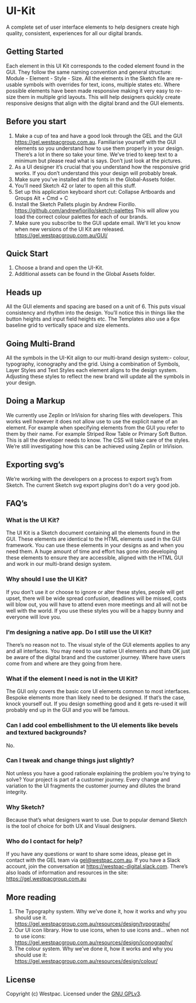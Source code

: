 # UI-Kit
A complete set of user interface elements to help designers create high quality, consistent, experiences for all our digital brands.

## Getting Started
Each element in this UI Kit corresponds to the coded element found in the GUI. They follow the same naming convention and general structure: Module - Element - Style - Size. All the elements in the Sketch file are re-usable symbols with overrides for text, icons, multiple states etc. Where possible elements have been made responsive making it very easy to re-size them in multiple grid layouts. This will help designers quickly create responsive designs that align with the digital brand and the GUI elements.

## Before you start
1. Make a cup of tea and have a good look through the GEL and the GUI https://gel.westpacgroup.com.au. Familiarise yourself with the GUI elements so you understand how to use them properly in your design. There’s a lot in there so take your time. We’ve tried to keep text to a minimum but please read what is says. Don’t just look at the pictures.
2. As a UI designer it’s crucial that you understand how the responsive grid works. If you don’t understand this your design will probably break.
3. Make sure you’ve installed all the fonts in the Global-Assets folder.
4. You’ll need Sketch 42 or later to open all this stuff.
5. Set up this application keyboard short cut: Collapse Artboards and Groups  Alt + Cmd + C
6. Install the Sketch Pallets plugin by Andrew Fiorillo. https://github.com/andrewfiorillo/sketch-palettes This will allow you load the correct colour palettes for each of our brands.
7. Make sure you subscribe to the GUI update email. We'll let you know when new versions of the UI Kit are released. https://gel.westpacgroup.com.au/GUI/

## Quick Start
1. Choose a brand and open the UI-Kit.
2. Additional assets can be found in the Global Assets folder.
  
## Heads up
All the GUI elements and spacing are based on a unit of 6. This puts visual consistency and rhythm into the design. You’ll notice this in things like the button heights and input field heights etc. The Templates also use a 6px baseline grid to vertically space and size elements.
  
## Going Multi-Brand
All the symbols in the UI-Kit align to our multi-brand design system:- colour, typography, iconography and the grid. Using a combination of Symbols, Layer Styles and Text Styles each element aligns to the design system. Adjusting these styles to reflect the new brand will update all the symbols in your design.

## Doing a Markup
We currently use Zeplin or InVision for sharing files with developers. This works well however it does not allow use to use the explicit name of an element. For example when specifying elements from the GUI you refer to them by their name. For example Striped Row Table or Primary Soft Button. This is all the developer needs to know. The CSS will take care of the styles. We’re still investigating how this can be achieved using Zeplin or InVision.

## Exporting svg’s
We’re working with the developers on a process to export svg’s from Sketch. The current Sketch svg export plugins don’t do a very good job.

## FAQ’s

### What is the UI Kit?
The UI Kit is a Sketch document containing all the elements found in the GUI. These elements are identical to the HTML elements used in the GUI framework. You can use these elements in your designs as and when you need them.
A huge amount of time and effort has gone into developing these elements to ensure they are accessible, aligned with the HTML GUI and work in our multi-brand design system.

### Why should I use the UI Kit?
If you don’t use it or choose to ignore or alter these styles, people will get upset, there will be wide spread confusion, deadlines will be missed, costs will blow out, you will have to attend even more meetings and all will not be well with the world. If you use these styles you will be a happy bunny and everyone will love you.

### I’m designing a native app. Do I still use the UI Kit?
There’s no reason not to. The visual style of the GUI elements applies to any and all interfaces. You may need to use native UI elements and thats OK just be aware of the digital brand and the customer journey. Where have users come from and where are they going from here.

### What if the element I need is not in the UI Kit?
The GUI only covers the basic core UI elements common to most interfaces. Bespoke elements more than likely need to be designed. If that’s the case, knock yourself out. If you design something good and it gets re-used it will probably end up in the GUI and you will be famous.

### Can I add cool embellishment to the UI elements like bevels and textured backgrounds?
No.

### Can I tweak and change things just slightly?
Not unless you have a good rationale explaining the problem you're trying to solve? Your project is part of a customer journey. Every change and variation to the UI fragments the customer journey and dilutes the brand integrity.

### Why Sketch?
Because that’s what designers want to use. Due to popular demand Sketch is the tool of choice for both UX and Visual designers.

### Who do I contact for help?
If you have any questions or want to share some ideas, please get in contact with the GEL team via gel@westpac.com.au. If you have a Slack account, join the conversation at https://westpac-digital.slack.com. There’s also loads of information and resources in the site: https://gel.westpacgroup.com.au

## More reading
1. The Typography system. Why we’ve done it, how it works and why you should use it. https://gel.westpacgroup.com.au/resources/design/typography/
2. Our UI icon library. How to use icons, when to use icons and… when not to use icons: https://gel.westpacgroup.com.au/resources/design/iconography/
3. The colour system. Why we’ve done it, how it works and why you should use it: https://gel.westpacgroup.com.au/resources/design/colour/

## License

Copyright (c) Westpac. Licensed under the [GNU GPLv3](https://raw.githubusercontent.com/WestpacCXTeam/Visual-Starter-Pack/master/LICENSE).
